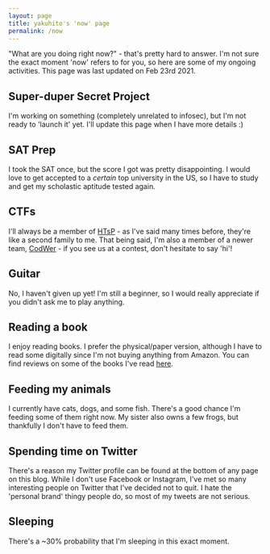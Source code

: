 ```yaml
---
layout: page
title: yakuhito's 'now' page
permalink: /now
---
```


"What are you doing right now?" - that's pretty hard to answer. I'm not sure the exact moment 'now' refers to for you, so here are some of my ongoing activities. This page was last updated on Feb 23rd 2021.


## Super-duper Secret Project
I'm working on something (completely unrelated to infosec), but I'm not ready to 'launch it' yet. I'll update this page when I have more details :)


## SAT Prep
I took the SAT once, but the score I got was pretty disappointing. I would love to get accepted to a *certain* top university in the US<!-- its name starts with 'M' -->, so I have to study and get my scholastic aptitude tested again.


## CTFs
I'll always be a member of [HTsP](https://ctftime.org/team/58218) - as I've said many times before, they're like a second family to me. That being said, I'm also a member of a newer team, [CodWer](https://ctftime.org/team/140521) - if you see us at a contest, don't hesitate to say 'hi'!


## Guitar
No, I haven't given up yet! I'm still a beginner, so I would really appreciate if you didn't ask me to play anything.


## Reading a book
I enjoy reading books. I prefer the physical/paper version, although I have to read some digitally since I'm not buying anything from Amazon. You can find reviews on some of the books I've read [here](https://books.kuhi.to).


## Feeding my animals
I currently have cats, dogs, and some fish. There's a good chance I'm feeding some of them right now. My sister also owns a few frogs, but thankfully I don't have to feed them. <!-- Thankfully I don't need to feed neither the frogs nor my sister. -->


## Spending time on Twitter
There's a reason my Twitter profile can be found at the bottom of any page on this blog. While I don't use Facebook or Instagram, I've met so many interesting people on Twitter that I've decided not to quit. I hate the 'personal brand' thingy people do, so most of my tweets are not serious. <!-- 99.9% are shitposts -->


## Sleeping
There's a ~30% probability that I'm sleeping in this exact moment. <!-- Notice that I didn't even say 33% -->